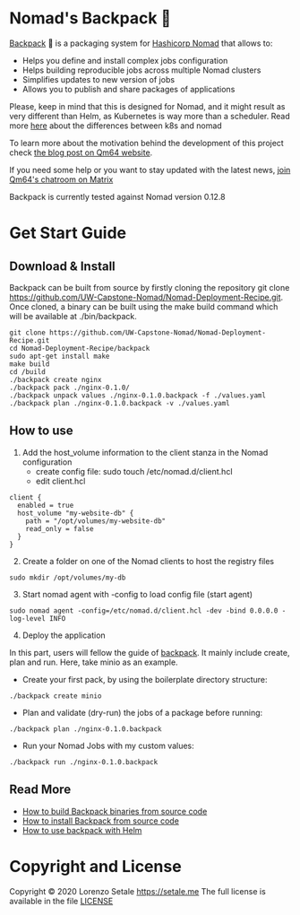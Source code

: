# Nomad's Backpack 🎒

[Backpack](https://backpack.qm64.tech) 🎒 is a packaging system for
[Hashicorp Nomad](https://www.nomadproject.io) that allows to:

* Helps you define and install complex jobs configuration
* Helps building reproducible jobs across multiple Nomad clusters
* Simplifies updates to new version of jobs
* Allows you to publish and share packages of applications

Please, keep in mind that this is designed for Nomad, and it might result as
very different than Helm, as Kubernetes is way more than a scheduler.
Read more [here](https://www.nomadproject.io/intro/vs/kubernetes.html) about
the differences between k8s and nomad

To learn more about the motivation behind the development of this project
check [the blog post on Qm64 website](https://qm64.tech/posts/202011-hashicorp-nomad-backpack/).

If you need some help or you want to stay updated with the latest news,
[join Qm64's chatroom on Matrix](https://matrix.to/#/#qm64:matrix.org?via=matrix.org)

Backpack is currently tested against Nomad version 0.12.8







# Get Start Guide

## Download & Install


Backpack can be built from source by firstly cloning the repository git clone https://github.com/UW-Capstone-Nomad/Nomad-Deployment-Recipe.git. Once cloned, a binary can be built using the make build command which will be available at ./bin/backpack.
```shell
git clone https://github.com/UW-Capstone-Nomad/Nomad-Deployment-Recipe.git
cd Nomad-Deployment-Recipe/backpack
sudo apt-get install make
make build
cd /build
./backpack create nginx
./backpack pack ./nginx-0.1.0/
./backpack unpack values ./nginx-0.1.0.backpack -f ./values.yaml
./backpack plan ./nginx-0.1.0.backpack -v ./values.yaml

```

## How to use

1. Add the host_volume information to the client stanza in the Nomad configuration
   - create config file: sudo touch /etc/nomad.d/client.hcl
   - edit client.hcl
```
client {
  enabled = true
  host_volume "my-website-db" {
    path = "/opt/volumes/my-website-db"
    read_only = false
  }
}

```

2. Create a folder on one of the Nomad clients to host the registry files
```
sudo mkdir /opt/volumes/my-db
```

3. Start nomad agent with -config to load config file (start agent)
```
sudo nomad agent -config=/etc/nomad.d/client.hcl -dev -bind 0.0.0.0 -log-level INFO
```

4. Deploy the application

In this part, users will fellow the guide of [backpack](https://gitlab.com/koalalorenzo/backpack/-/blob/master/README.md). It mainly include create, plan and run.
Here, take minio as an example.

- Create your first pack, by using the boilerplate directory structure:

```shell
./backpack create minio
```

- Plan and validate (dry-run) the jobs of a package before running:
```shell
./backpack plan ./nginx-0.1.0.backpack
```

- Run your Nomad Jobs with my custom values:
```shell
./backpack run ./nginx-0.1.0.backpack
```








## Read More

* [How to build Backpack binaries from source code](docs/build.md)
* [How to install Backpack from source code](docs/build.md#installing)
* [How to use backpack with Helm](docs/usage.md)

# Copyright and License

Copyright © 2020 Lorenzo Setale https://setale.me
The full license is available in the file [LICENSE](LICENSE)
